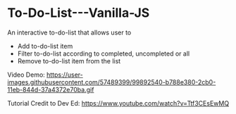 # To-Do-List---Vanilla-JS

An interactive to-do-list that allows user to 
- Add to-do-list item
- Filter to-do-list according to completed, uncompleted or all
- Remove to-do-list item from the list 

Video Demo:
https://user-images.githubusercontent.com/57489399/99892540-b788e380-2cb0-11eb-844d-37a4372e70ba.gif

Tutorial Credit to Dev Ed: https://www.youtube.com/watch?v=Ttf3CEsEwMQ
